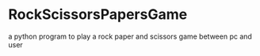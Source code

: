 # RockScissorsPapersGame
a python program to play a rock paper and scissors game between pc and user
